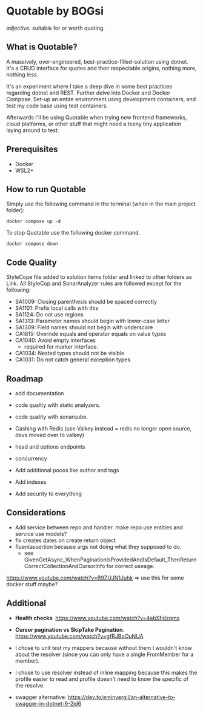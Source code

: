 # Quotable by BOGsi

_adjective._ 
	suitable for or worth quoting.


## What is Quotable?

A massively, over-engineered, best-practice-filled-solution using dotnet. It's a CRUD interface for quotes and their respectable origins, nothing more, nothing less. 

It's an experiment where I take a deep dive in some best practices regarding dotnet and REST. Further delve into Docker and Docker Compose. Set-up an entire environment using development containers, and test my code base using test containers. 

Afterwards I'll be using Quotable when trying new frontend frameworks, cloud platforms, or other stuff that might need a teeny tiny application laying around to test. 


## Prerequisites

* Docker
* WSL2+


## How to run Quotable

Simply use the following command in the terminal (when in the main project folder):

```
docker compose up -d
```


To stop Quotable use the following docker command.

```
docker compose down
```

## Code Quality

StyleCope file added to solution items folder and linked to other folders as Link.
All StyleCop and SonarAnalyzer rules are followed except for the following: 

* SA1009: Closing parenthesis should be spaced correctly
* SA1101: Prefix local calls with this
* SA1124: Do not use regions
* SA1313: Parameter names should begin with lower-case letter
* SA1309: Field names should not begin with underscore
* CA1815: Override equals and operator equals on value types
* CA1040: Avoid empty interfaces
    * required for marker interface.
* CA1034: Nested types should not be visible
* CA1031: Do not catch general exception types


## Roadmap

* add documentation
* code quality with static analyzers.
* code quality with sonarqube.


* Cashing with Redis (use Valkey instead = redis no longer open source, devs moved over to valkey)
* head and options endpoints 
* concurrency 
* Add additional pocos like author and tags
* Add indexes 
* Add security to everything



## Considerations

* Add service between repo and handler. make repo use entities and service use models?
* fix creates dates on create return object 
* fluentassertion because args not doing what they supposed to do. 
    * see GivenGetAsync_WhenPaginationIsProvidedAndIsDefault_ThenReturnCorrectCollectionAndCursorInfo for correct useage.

https://www.youtube.com/watch?v=B9ZUJN1Juhk
=> use this for some docker stuff maybe? 


## Additional

* **Health checks**. https://www.youtube.com/watch?v=4abSfjdzqms
* **Cursor pagination vs SkipTake Pagination**. https://www.youtube.com/watch?v=gfRJBoOuNUA
* I chose to unit test my mappers because without them I wouldn't know about the resolver (since you can only have a single FromMember for a member).
* I chose to use resolver instead of inline mapping because this makes the profile easier to read and profile doesn't need to know the specific of the resolve. 

* swagger alternative: https://dev.to/eminvergil/an-alternative-to-swagger-in-dotnet-9-2jd6